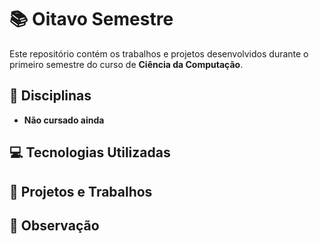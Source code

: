 # 📚 Oitavo Semestre

Este repositório contém os trabalhos e projetos desenvolvidos durante o primeiro semestre do curso de **Ciência da Computação**.

## 📖 Disciplinas
- **Não cursado ainda**

## 💻 Tecnologias Utilizadas

## 🚀 Projetos e Trabalhos

## 📝 Observação
